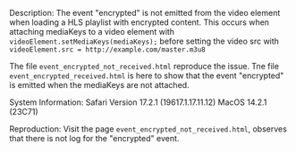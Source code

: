 Description:
The event "encrypted" is not emitted from the video element when loading a HLS playlist with encrypted content.
This occurs when attaching mediaKeys to a video element with `videoElement.setMediaKeys(mediaKeys);` before setting
the video src with `videoElement.src = http://example.com/master.m3u8`

The file `event_encrypted_not_received.html` reproduce the issue.
Tne file `event_encrypted_received.html` is here to show that the event "encrypted" is emitted when the mediaKeys are not attached.

System Information:
Safari Version 17.2.1 (19617.1.17.11.12)
MacOS 14.2.1 (23C71)

Reproduction: 
Visit the page `event_encrypted_not_received.html`, observes that there is not log for the "encrypted" event.